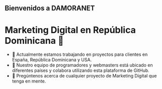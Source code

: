 ## Bienvenidos a DAMORANET
# Marketing Digital en República Dominicana 👋

<!--**damoranet/damoranet** is a ✨ _special_ ✨ repository because its `README.md` (this file) appears on your GitHub profile.-->

- 🔭 Actualmente estamos trabajando en proyectos para clientes en España, República Dominicana y USA.
- 👯 Nuestro equipo de programadores y webmasters está ubicado en diferentes países y colabora utilizando esta plataforma de GitHub.
- 💬 Pregúntenos acerca de cualquier proyecto de Marketing Digital que tenga en mente.

